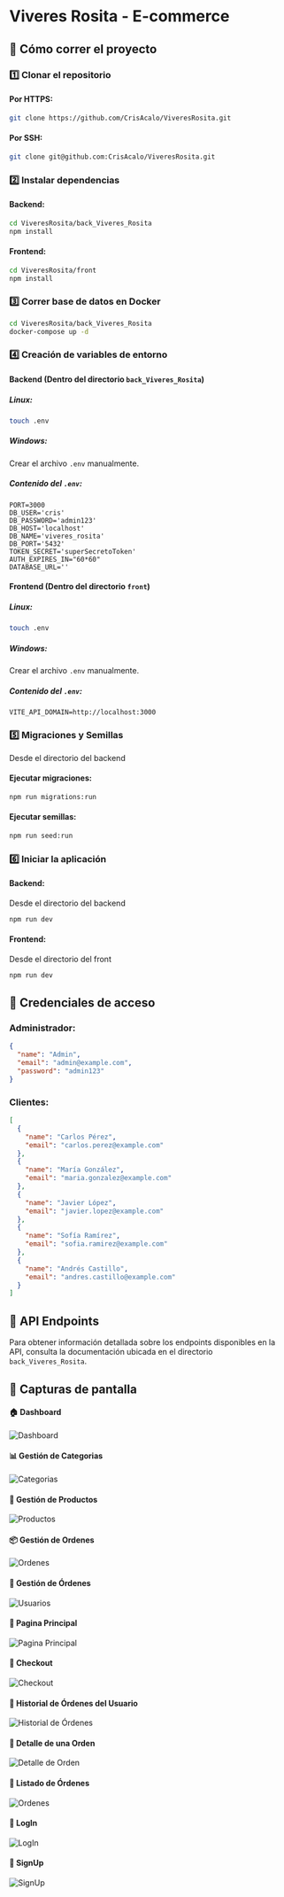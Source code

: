 # Viveres Rosita - E-commerce

## 🚀 Cómo correr el proyecto

### 1️⃣ Clonar el repositorio

#### Por HTTPS:
```sh
git clone https://github.com/CrisAcalo/ViveresRosita.git
```

#### Por SSH:
```sh
git clone git@github.com:CrisAcalo/ViveresRosita.git
```

### 2️⃣ Instalar dependencias

#### Backend:
```sh
cd ViveresRosita/back_Viveres_Rosita
npm install
```

#### Frontend:
```sh
cd ViveresRosita/front
npm install
```

### 3️⃣ Correr base de datos en Docker
```sh
cd ViveresRosita/back_Viveres_Rosita
docker-compose up -d
```

### 4️⃣ Creación de variables de entorno

#### Backend (Dentro del directorio `back_Viveres_Rosita`)

##### Linux:
```sh
touch .env
```

##### Windows:
Crear el archivo `.env` manualmente.

##### Contenido del `.env`:
```env
PORT=3000
DB_USER='cris'
DB_PASSWORD='admin123'
DB_HOST='localhost'
DB_NAME='viveres_rosita'
DB_PORT='5432'
TOKEN_SECRET='superSecretoToken'
AUTH_EXPIRES_IN="60*60"
DATABASE_URL=''
```

#### Frontend (Dentro del directorio `front`)

##### Linux:
```sh
touch .env
```

##### Windows:
Crear el archivo `.env` manualmente.

##### Contenido del `.env`:
```env
VITE_API_DOMAIN=http://localhost:3000
```

### 5️⃣ Migraciones y Semillas

Desde el directorio del backend
#### Ejecutar migraciones:
```sh
npm run migrations:run
```

#### Ejecutar semillas:
```sh
npm run seed:run
```

### 6️⃣ Iniciar la aplicación

#### Backend:
Desde el directorio del backend
```sh
npm run dev
```

#### Frontend:
Desde el directorio del front
```sh
npm run dev
```

## 🔐 Credenciales de acceso

### Administrador:
```json
{
  "name": "Admin",
  "email": "admin@example.com",
  "password": "admin123"
}
```

### Clientes:
```json
[
  {
    "name": "Carlos Pérez",
    "email": "carlos.perez@example.com"
  },
  {
    "name": "María González",
    "email": "maria.gonzalez@example.com"
  },
  {
    "name": "Javier López",
    "email": "javier.lopez@example.com"
  },
  {
    "name": "Sofía Ramírez",
    "email": "sofia.ramirez@example.com"
  },
  {
    "name": "Andrés Castillo",
    "email": "andres.castillo@example.com"
  }
]
```

## 📌 API Endpoints
Para obtener información detallada sobre los endpoints disponibles en la API, consulta la documentación ubicada en el directorio `back_Viveres_Rosita`.

## 📸 Capturas de pantalla

#### 🏠 Dashboard
![Dashboard](https://i.ibb.co/kV28pJ6D/image.png)

#### 📊 Gestión de Categorias
![Categorias](https://i.ibb.co/HTGnbY97/image.png)

#### 📂 Gestión de Productos
![Productos](https://i.ibb.co/fzYF56TD/image.png)

#### 📦 Gestión de Ordenes
![Ordenes](https://i.ibb.co/Zp48y6S5/image.png)

#### 📑 Gestión de Órdenes
![Usuarios](https://i.ibb.co/5XKdZTJk/image.png)

#### 👤 Pagina Principal
![Pagina Principal](https://i.ibb.co/0V1v4Fbz/image.png)

#### 🛒 Checkout
![Checkout](https://i.ibb.co/v4481J9z/image.png)

#### 📜 Historial de Órdenes del Usuario
![Historial de Órdenes](https://i.ibb.co/mCh6jp54/image.png)

#### 📄 Detalle de una Orden
![Detalle de Orden](https://i.ibb.co/kgvLvK6r/image.png)

#### 🔐 Listado de Órdenes
![Ordenes](https://i.ibb.co/chnprCnP/image.png)

#### 🔐 LogIn
![LogIn](https://ibb.co/8DHTXfvQ)

#### 🔐 SignUp
![SignUp](https://ibb.co/C5x0LTPq)
